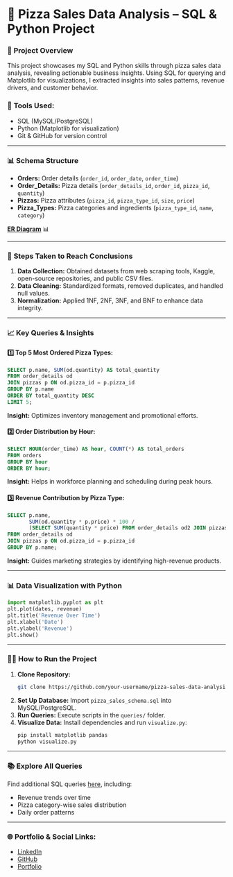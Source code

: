 # 🍕 **Pizza Sales Data Analysis** – SQL & Python Project

### 🚀 **Project Overview**
This project showcases my SQL and Python skills through pizza sales data analysis, revealing actionable business insights. Using SQL for querying and Matplotlib for visualizations, I extracted insights into sales patterns, revenue drivers, and customer behavior.

### 🔧 **Tools Used:**  
- SQL (MySQL/PostgreSQL)  
- Python (Matplotlib for visualization)  
- Git & GitHub for version control

---

### 📊 **Schema Structure**
- **Orders:** Order details (`order_id`, `order_date`, `order_time`)
- **Order_Details:** Pizza details (`order_details_id`, `order_id`, `pizza_id`, `quantity`)
- **Pizzas:** Pizza attributes (`pizza_id`, `pizza_type_id`, `size`, `price`)
- **Pizza_Types:** Pizza categories and ingredients (`pizza_type_id`, `name`, `category`)

**[ER Diagram](https://github.com/twaran1998/SQL_Pizza_Sales_Data_Job_Analysis-/blob/main/Database%20Schema%20and%20Relationships/pizza_sales_schema.png)** 📊

---

### 🧩 **Steps Taken to Reach Conclusions**
1. **Data Collection:** Obtained datasets from web scraping tools, Kaggle, open-source repositories, and public CSV files.
2. **Data Cleaning:** Standardized formats, removed duplicates, and handled null values.
3. **Normalization:** Applied 1NF, 2NF, 3NF, and BNF to enhance data integrity.

---

### 📈 **Key Queries & Insights**
#### 1️⃣ **Top 5 Most Ordered Pizza Types:**
```sql
SELECT p.name, SUM(od.quantity) AS total_quantity
FROM order_details od
JOIN pizzas p ON od.pizza_id = p.pizza_id
GROUP BY p.name
ORDER BY total_quantity DESC
LIMIT 5;
```
**Insight:** Optimizes inventory management and promotional efforts.

#### 2️⃣ **Order Distribution by Hour:**
```sql
SELECT HOUR(order_time) AS hour, COUNT(*) AS total_orders
FROM orders
GROUP BY hour
ORDER BY hour;
```
**Insight:** Helps in workforce planning and scheduling during peak hours.

#### 3️⃣ **Revenue Contribution by Pizza Type:**
```sql
SELECT p.name, 
       SUM(od.quantity * p.price) * 100 / 
       (SELECT SUM(quantity * price) FROM order_details od2 JOIN pizzas p2 ON od2.pizza_id = p2.pizza_id) AS revenue_percentage
FROM order_details od
JOIN pizzas p ON od.pizza_id = p.pizza_id
GROUP BY p.name;
```
**Insight:** Guides marketing strategies by identifying high-revenue products.

---

### 📊 **Data Visualization with Python**
```python
import matplotlib.pyplot as plt
plt.plot(dates, revenue)
plt.title('Revenue Over Time')
plt.xlabel('Date')
plt.ylabel('Revenue')
plt.show()
```

---

### 🏃‍♂️ **How to Run the Project**
1. **Clone Repository:**  
   ```bash
   git clone https://github.com/your-username/pizza-sales-data-analysis.git
   ```
2. **Set Up Database:** Import `pizza_sales_schema.sql` into MySQL/PostgreSQL.
3. **Run Queries:** Execute scripts in the `queries/` folder.
4. **Visualize Data:** Install dependencies and run `visualize.py`:
   ```bash
   pip install matplotlib pandas
   python visualize.py
   ```

---

### 📚 **Explore All Queries**  
Find additional SQL queries [here](link-to-queries-folder), including:
- Revenue trends over time  
- Pizza category-wise sales distribution  
- Daily order patterns

---

### 🌐 **Portfolio & Social Links:**  
- [LinkedIn](your-linkedin-link)  
- [GitHub](your-github-link)  
- [Portfolio](your-portfolio-link)

